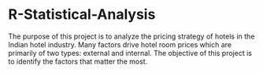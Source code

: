 # R-Statistical-Analysis
The purpose of this project is to analyze the pricing strategy of hotels in the Indian hotel industry. Many factors drive hotel room prices which are primarily of two types: external and internal. The objective of this project is to identify the factors that matter the most.

